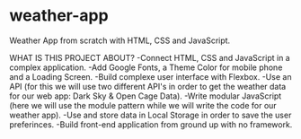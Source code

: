 # weather-app
Weather App from scratch with HTML, CSS and JavaScript.


WHAT IS THIS PROJECT ABOUT?
-Connect HTML, CSS and JavaScript in a complex application.
-Add Google Fonts, a Theme Color for mobile phone and a Loading Screen.
-Build complexe user interface with Flexbox.
-Use an API (for this we will use two different API's in order to get the weather data for our web app: Dark Sky & Open Cage Data).
-Write modular JavaScript (here we will use the module pattern while we will write the code for our weather app).
-Use and store data in Local Storage in order to save the user preferinces.
-Build front-end application from ground up with no framework.

